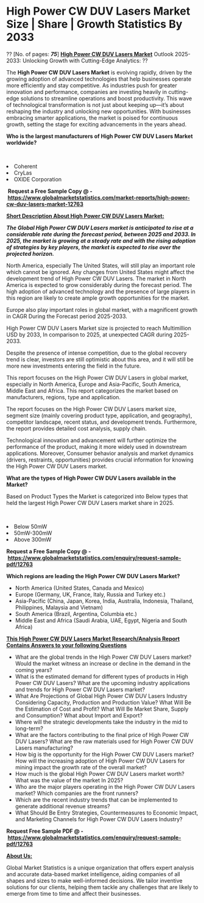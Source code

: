 <H1>High Power CW DUV Lasers Market Size | Share | Growth Statistics By 2033</H1><p>?? [No. of pages:&nbsp;<strong><em>75</em></strong>]&nbsp;<strong><a href="https://www.globalmarketstatistics.com/market-reports/high-power-cw-duv-lasers-market-12763">High Power CW DUV Lasers&nbsp;Market</a></strong>&nbsp;Outlook 2025-2033: Unlocking Growth with Cutting-Edge Analytics: ??</p><p>The <strong>High Power CW DUV Lasers Market</strong> is evolving rapidly, driven by the growing adoption of advanced technologies that help businesses operate more efficiently and stay competitive. As industries push for greater innovation and performance, companies are investing heavily in cutting-edge solutions to streamline operations and boost productivity. This wave of technological transformation is not just about keeping up&mdash;it&rsquo;s about reshaping the industry and unlocking new opportunities. With businesses embracing smarter applications, the market is poised for continuous growth, setting the stage for exciting advancements in the years ahead.</p><p><strong>Who is the largest manufacturers of High Power CW DUV Lasers Market worldwide?</strong></p><p>&nbsp;<li>Coherent<li> CryLas<li> OXIDE Corporation</p><p>&nbsp;<strong>Request a Free Sample Copy @ -&nbsp;<a href="https://www.globalmarketstatistics.com/market-reports/high-power-cw-duv-lasers-market-12763">https://www.globalmarketstatistics.com/market-reports/high-power-cw-duv-lasers-market-12763</a></strong></p><p><strong><u>Short Description About High Power CW DUV Lasers Market:</u></strong></p><p><strong><em>The Global High Power CW DUV Lasers market is anticipated to rise at a considerable rate during the forecast period, between 2025 and 2033. In 2025, the market is growing at a steady rate and with the rising adoption of strategies by key players, the market is expected to rise over the projected horizon.</em></strong></p><p>North America, especially The United States, will still play an important role which cannot be ignored. Any changes from United States might affect the development trend of High Power CW DUV Lasers. The market in North America is expected to grow considerably during the forecast period. The high adoption of advanced technology and the presence of large players in this region are likely to create ample growth opportunities for the market.</p><p>Europe also play important roles in global market, with a magnificent growth in CAGR During the Forecast period 2025-2033.</p><p>High Power CW DUV Lasers Market size is projected to reach Multimillion USD by 2033, In comparison to 2025, at unexpected CAGR during 2025-2033.</p><p>Despite the presence of intense competition, due to the global recovery trend is clear, investors are still optimistic about this area, and it will still be more new investments entering the field in the future.</p><p>This report focuses on the High Power CW DUV Lasers in global market, especially in North America, Europe and Asia-Pacific, South America, Middle East and Africa. This report categorizes the market based on manufacturers, regions, type and application.</p><p>The report focuses on the High Power CW DUV Lasers market size, segment size (mainly covering product type, application, and geography), competitor landscape, recent status, and development trends. Furthermore, the report provides detailed cost analysis, supply chain.</p><p>Technological innovation and advancement will further optimize the performance of the product, making it more widely used in downstream applications. Moreover, Consumer behavior analysis and market dynamics (drivers, restraints, opportunities) provides crucial information for knowing the High Power CW DUV Lasers market.</p><p><strong>What are the types of High Power CW DUV Lasers available in the Market?</strong></p><p>Based on Product Types the Market is categorized into Below types that held the largest High Power CW DUV Lasers market share in 2025.</p><p>&nbsp;<li>Below 50mW<li> 50mW-300mW<li> Above 300mW&nbsp;</p><p><strong>Request a Free Sample Copy @ -&nbsp;<a href="https://www.globalmarketstatistics.com/enquiry/request-sample-pdf/12763">https://www.globalmarketstatistics.com/enquiry/request-sample-pdf/12763</a></strong></p><p><strong>Which regions are leading the High Power CW DUV Lasers Market?</strong></p><ul><li>North America (United States, Canada and Mexico)</li><li>Europe (Germany, UK, France, Italy, Russia and Turkey etc.)</li><li>Asia-Pacific (China, Japan, Korea, India, Australia, Indonesia, Thailand, Philippines, Malaysia and Vietnam)</li><li>South America (Brazil, Argentina, Columbia etc.)</li><li>Middle East and Africa (Saudi Arabia, UAE, Egypt, Nigeria and South Africa)</li></ul><p><strong><u>This High Power CW DUV Lasers Market Research/Analysis Report Contains Answers to your following Questions</u></strong></p><ul><li>What are the global trends in the High Power CW DUV Lasers market? Would the market witness an increase or decline in the demand in the coming years?</li><li>What is the estimated demand for different types of products in High Power CW DUV Lasers? What are the upcoming industry applications and trends for High Power CW DUV Lasers market?</li><li>What Are Projections of Global High Power CW DUV Lasers Industry Considering Capacity, Production and Production Value? What Will Be the Estimation of Cost and Profit? What Will Be Market Share, Supply and Consumption? What about Import and Export?</li><li>Where will the strategic developments take the industry in the mid to long-term?</li><li>What are the factors contributing to the final price of High Power CW DUV Lasers? What are the raw materials used for High Power CW DUV Lasers manufacturing?</li><li>How big is the opportunity for the High Power CW DUV Lasers market? How will the increasing adoption of High Power CW DUV Lasers for mining impact the growth rate of the overall market?</li><li>How much is the global High Power CW DUV Lasers market worth? What was the value of the market In 2025?</li><li>Who are the major players operating in the High Power CW DUV Lasers market? Which companies are the front runners?</li><li>Which are the recent industry trends that can be implemented to generate additional revenue streams?</li><li>What Should Be Entry Strategies, Countermeasures to Economic Impact, and Marketing Channels for High Power CW DUV Lasers Industry?</li></ul><p><strong>Request Free Sample PDF @ -&nbsp;<a href="https://www.globalmarketstatistics.com/enquiry/request-sample-pdf/12763">https://www.globalmarketstatistics.com/enquiry/request-sample-pdf/12763</a></strong></p><p><strong><u>About Us:</u></strong></p><p>Global Market Statistics&nbsp;is a unique organization that offers expert analysis and accurate data-based market intelligence, aiding companies of all shapes and sizes to make well-informed decisions. We tailor inventive solutions for our clients, helping them tackle any challenges that are likely to emerge from time to time and affect their businesses.</p>
